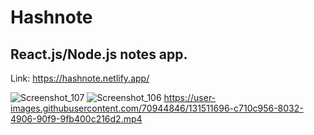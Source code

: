 # Hashnote 
## React.js/Node.js notes app.
Link: https://hashnote.netlify.app/

![Screenshot_107](https://user-images.githubusercontent.com/70944846/131511802-229786f6-8fc9-43d4-8889-367cce80f360.png)
![Screenshot_106](https://user-images.githubusercontent.com/70944846/131511743-6942f09a-d839-4a43-812e-869cb3be4c31.png)
https://user-images.githubusercontent.com/70944846/131511696-c710c956-8032-4906-90f9-9fb400c216d2.mp4



